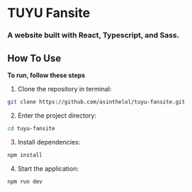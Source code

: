 # TUYU Fansite
### A website built with React, Typescript, and Sass.

## How To Use
**To run, follow these steps**

1. Clone the repository in terminal:
```bash
git clone https://github.com/asinthelol/tuyu-fansite.git
```
2. Enter the project directory:
```bash
cd tuyu-fansite
```
3. Install dependencies:
```bash
npm install
```
4. Start the application:
```bash
npm run dev
```
